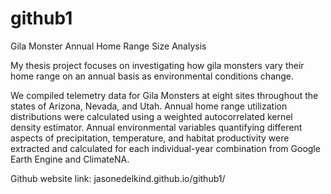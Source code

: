 # github1


Gila Monster Annual Home Range Size Analysis

My thesis project focuses on investigating how gila monsters vary their home range on an annual basis as environmental conditions change. 

We compiled telemetry data for Gila Monsters at eight sites throughout the states of Arizona, Nevada, and Utah. Annual home range utilization distributions were calculated using a weighted autocorrelated kernel density estimator. Annual environmental variables quantifying different aspects of precipitation, temperature, and habitat productivity were extracted and calculated for each individual-year combination from Google Earth Engine and ClimateNA.

Github website link: jasonedelkind.github.io/github1/